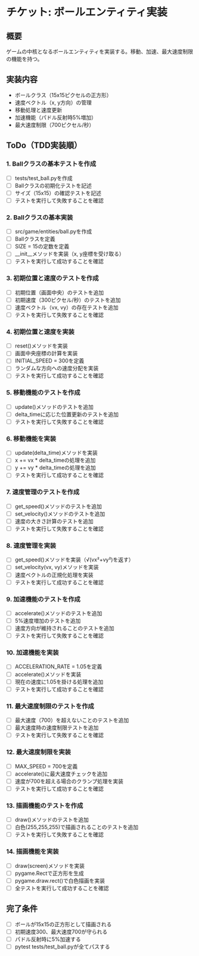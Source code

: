 # チケット: ボールエンティティ実装

## 概要
ゲームの中核となるボールエンティティを実装する。移動、加速、最大速度制限の機能を持つ。

## 実装内容
- ボールクラス（15x15ピクセルの正方形）
- 速度ベクトル（x, y方向）の管理
- 移動処理と速度更新
- 加速機能（パドル反射時5%増加）
- 最大速度制限（700ピクセル/秒）

## ToDo（TDD実装順）

### 1. Ballクラスの基本テストを作成
- [ ] tests/test_ball.pyを作成
- [ ] Ballクラスの初期化テストを記述
- [ ] サイズ（15x15）の確認テストを記述
- [ ] テストを実行して失敗することを確認

### 2. Ballクラスの基本実装
- [ ] src/game/entities/ball.pyを作成
- [ ] Ballクラスを定義
- [ ] SIZE = 15の定数を定義
- [ ] __init__メソッドを実装（x, y座標を受け取る）
- [ ] テストを実行して成功することを確認

### 3. 初期位置と速度のテストを作成
- [ ] 初期位置（画面中央）のテストを追加
- [ ] 初期速度（300ピクセル/秒）のテストを追加
- [ ] 速度ベクトル（vx, vy）の存在テストを追加
- [ ] テストを実行して失敗することを確認

### 4. 初期位置と速度を実装
- [ ] reset()メソッドを実装
- [ ] 画面中央座標の計算を実装
- [ ] INITIAL_SPEED = 300を定義
- [ ] ランダムな方向への速度分配を実装
- [ ] テストを実行して成功することを確認

### 5. 移動機能のテストを作成
- [ ] update()メソッドのテストを追加
- [ ] delta_timeに応じた位置更新のテストを追加
- [ ] テストを実行して失敗することを確認

### 6. 移動機能を実装
- [ ] update(delta_time)メソッドを実装
- [ ] x += vx * delta_timeの処理を追加
- [ ] y += vy * delta_timeの処理を追加
- [ ] テストを実行して成功することを確認

### 7. 速度管理のテストを作成
- [ ] get_speed()メソッドのテストを追加
- [ ] set_velocity()メソッドのテストを追加
- [ ] 速度の大きさ計算のテストを追加
- [ ] テストを実行して失敗することを確認

### 8. 速度管理を実装
- [ ] get_speed()メソッドを実装（√(vx²+vy²)を返す）
- [ ] set_velocity(vx, vy)メソッドを実装
- [ ] 速度ベクトルの正規化処理を実装
- [ ] テストを実行して成功することを確認

### 9. 加速機能のテストを作成
- [ ] accelerate()メソッドのテストを追加
- [ ] 5%速度増加のテストを追加
- [ ] 速度方向が維持されることのテストを追加
- [ ] テストを実行して失敗することを確認

### 10. 加速機能を実装
- [ ] ACCELERATION_RATE = 1.05を定義
- [ ] accelerate()メソッドを実装
- [ ] 現在の速度に1.05を掛ける処理を追加
- [ ] テストを実行して成功することを確認

### 11. 最大速度制限のテストを作成
- [ ] 最大速度（700）を超えないことのテストを追加
- [ ] 最大速度時の速度制限テストを追加
- [ ] テストを実行して失敗することを確認

### 12. 最大速度制限を実装
- [ ] MAX_SPEED = 700を定義
- [ ] accelerate()に最大速度チェックを追加
- [ ] 速度が700を超える場合のクランプ処理を実装
- [ ] テストを実行して成功することを確認

### 13. 描画機能のテストを作成
- [ ] draw()メソッドのテストを追加
- [ ] 白色(255,255,255)で描画されることのテストを追加
- [ ] テストを実行して失敗することを確認

### 14. 描画機能を実装
- [ ] draw(screen)メソッドを実装
- [ ] pygame.Rectで正方形を生成
- [ ] pygame.draw.rect()で白色描画を実装
- [ ] 全テストを実行して成功することを確認

## 完了条件
- [ ] ボールが15x15の正方形として描画される
- [ ] 初期速度300、最大速度700が守られる
- [ ] パドル反射時に5%加速する
- [ ] pytest tests/test_ball.pyが全てパスする